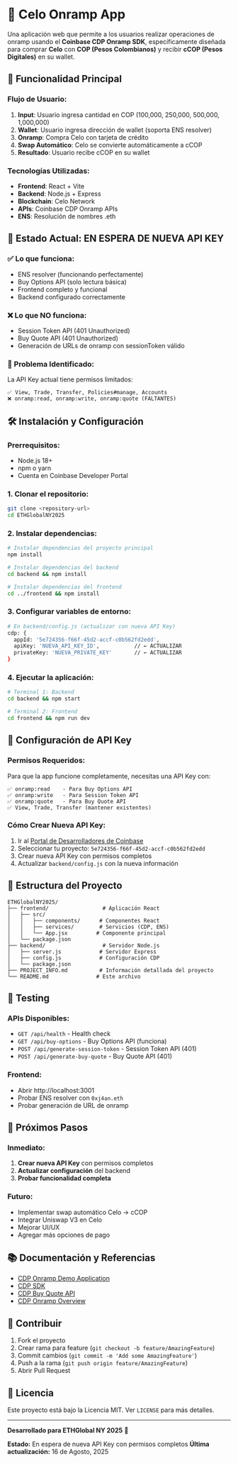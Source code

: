 # 🚀 Celo Onramp App

Una aplicación web que permite a los usuarios realizar operaciones de onramp usando el **Coinbase CDP Onramp SDK**, específicamente diseñada para comprar **Celo** con **COP (Pesos Colombianos)** y recibir **cCOP (Pesos Digitales)** en su wallet.

## 🎯 Funcionalidad Principal

### **Flujo de Usuario:**
1. **Input**: Usuario ingresa cantidad en COP (100,000, 250,000, 500,000, 1,000,000)
2. **Wallet**: Usuario ingresa dirección de wallet (soporta ENS resolver)
3. **Onramp**: Compra Celo con tarjeta de crédito
4. **Swap Automático**: Celo se convierte automáticamente a cCOP
5. **Resultado**: Usuario recibe cCOP en su wallet

### **Tecnologías Utilizadas:**
- **Frontend**: React + Vite
- **Backend**: Node.js + Express
- **Blockchain**: Celo Network
- **APIs**: Coinbase CDP Onramp APIs
- **ENS**: Resolución de nombres .eth

## 🚨 Estado Actual: **EN ESPERA DE NUEVA API KEY**

### **✅ Lo que funciona:**
- ENS resolver (funcionando perfectamente)
- Buy Options API (solo lectura básica)
- Frontend completo y funcional
- Backend configurado correctamente

### **❌ Lo que NO funciona:**
- Session Token API (401 Unauthorized)
- Buy Quote API (401 Unauthorized)
- Generación de URLs de onramp con sessionToken válido

### **🔑 Problema Identificado:**
La API Key actual tiene permisos limitados:
```
✅ View, Trade, Transfer, Policies#manage, Accounts
❌ onramp:read, onramp:write, onramp:quote (FALTANTES)
```

## 🛠️ Instalación y Configuración

### **Prerrequisitos:**
- Node.js 18+
- npm o yarn
- Cuenta en Coinbase Developer Portal

### **1. Clonar el repositorio:**
```bash
git clone <repository-url>
cd ETHGlobalNY2025
```

### **2. Instalar dependencias:**
```bash
# Instalar dependencias del proyecto principal
npm install

# Instalar dependencias del backend
cd backend && npm install

# Instalar dependencias del frontend
cd ../frontend && npm install
```

### **3. Configurar variables de entorno:**
```bash
# En backend/config.js (actualizar con nueva API Key)
cdp: {
  appId: '5e724356-f66f-45d2-accf-c0b562fd2edd',
  apiKey: 'NUEVA_API_KEY_ID',           // ← ACTUALIZAR
  privateKey: 'NUEVA_PRIVATE_KEY'       // ← ACTUALIZAR
}
```

### **4. Ejecutar la aplicación:**
```bash
# Terminal 1: Backend
cd backend && npm start

# Terminal 2: Frontend  
cd frontend && npm run dev
```

## 🔧 Configuración de API Key

### **Permisos Requeridos:**
Para que la app funcione completamente, necesitas una API Key con:

```
✅ onramp:read    - Para Buy Options API
✅ onramp:write   - Para Session Token API  
✅ onramp:quote   - Para Buy Quote API
✅ View, Trade, Transfer (mantener existentes)
```

### **Cómo Crear Nueva API Key:**
1. Ir al [Portal de Desarrolladores de Coinbase](https://developer.coinbase.com/)
2. Seleccionar tu proyecto: `5e724356-f66f-45d2-accf-c0b562fd2edd`
3. Crear nueva API Key con permisos completos
4. Actualizar `backend/config.js` con la nueva información

## 📁 Estructura del Proyecto

```
ETHGlobalNY2025/
├── frontend/                 # Aplicación React
│   ├── src/
│   │   ├── components/      # Componentes React
│   │   ├── services/        # Servicios (CDP, ENS)
│   │   └── App.jsx         # Componente principal
│   └── package.json
├── backend/                  # Servidor Node.js
│   ├── server.js            # Servidor Express
│   ├── config.js            # Configuración CDP
│   └── package.json
├── PROJECT_INFO.md          # Información detallada del proyecto
└── README.md               # Este archivo
```

## 🧪 Testing

### **APIs Disponibles:**
- `GET /api/health` - Health check
- `GET /api/buy-options` - Buy Options API (funciona)
- `POST /api/generate-session-token` - Session Token API (401)
- `POST /api/generate-buy-quote` - Buy Quote API (401)

### **Frontend:**
- Abrir http://localhost:3001
- Probar ENS resolver con `0xj4an.eth`
- Probar generación de URL de onramp

## 🚀 Próximos Pasos

### **Inmediato:**
1. **Crear nueva API Key** con permisos completos
2. **Actualizar configuración** del backend
3. **Probar funcionalidad completa**

### **Futuro:**
- Implementar swap automático Celo → cCOP
- Integrar Uniswap V3 en Celo
- Mejorar UI/UX
- Agregar más opciones de pago

## 📚 Documentación y Referencias

- [CDP Onramp Demo Application](https://github.com/coinbase/onramp-demo-application/blob/main/app/utils/sessionTokenApi.ts)
- [CDP SDK](https://github.com/coinbase/cdp-sdk/tree/main/typescript#installation)
- [CDP Buy Quote API](https://docs.cdp.coinbase.com/api-reference/rest-api/onramp-offramp/create-buy-quote)
- [CDP Onramp Overview](https://docs.cdp.coinbase.com/onramp-&-offramp/onramp-overview)

## 🤝 Contribuir

1. Fork el proyecto
2. Crear rama para feature (`git checkout -b feature/AmazingFeature`)
3. Commit cambios (`git commit -m 'Add some AmazingFeature'`)
4. Push a la rama (`git push origin feature/AmazingFeature`)
5. Abrir Pull Request

## 📄 Licencia

Este proyecto está bajo la Licencia MIT. Ver `LICENSE` para más detalles.

---

**Desarrollado para ETHGlobal NY 2025** 🎉

**Estado:** En espera de nueva API Key con permisos completos
**Última actualización:** 16 de Agosto, 2025
